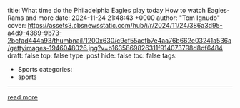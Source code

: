 title: What time do the Philadelphia Eagles play today How to watch Eagles-Rams and more
date: 2024-11-24 21:48:43 +0000
author: "Tom Ignudo"
cover: https://assets3.cbsnewsstatic.com/hub/i/r/2024/11/24/386a3d95-a4d9-4389-9b73-2bcfad444a93/thumbnail/1200x630/c9cf55aefb7e4aa76b662e03241a536a/gettyimages-1946048026.jpg?v=b1635869826311f914073798d8df6484
draft: false
top: false
type: post
hide: false
toc: false
tags:
  - Sports
categories:
  - sports
---



[read more](https://www.cbsnews.com/philadelphia/news/eagles-vs-rams-how-to-watch-sunday-night-football/)
